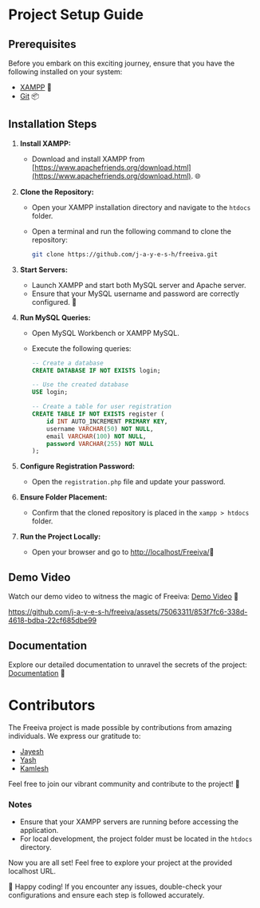 # Project Setup Guide

## Prerequisites

Before you embark on this exciting journey, ensure that you have the following installed on your system:

- [XAMPP](https://www.apachefriends.org/download.html) 🚀
- [Git](https://git-scm.com/) 📦

## Installation Steps

1. **Install XAMPP:**

   - Download and install XAMPP from [https://www.apachefriends.org/download.html](https://www.apachefriends.org/download.html). 🌐
2. **Clone the Repository:**

   - Open your XAMPP installation directory and navigate to the `htdocs` folder.
   - Open a terminal and run the following command to clone the repository:

     ```bash
     git clone https://github.com/j-a-y-e-s-h/freeiva.git
     ```
3. **Start Servers:**

   - Launch XAMPP and start both MySQL server and Apache server.
   - Ensure that your MySQL username and password are correctly configured. 🔐
4. **Run MySQL Queries:**

   - Open MySQL Workbench or XAMPP MySQL.
   - Execute the following queries:

     ```sql
     -- Create a database
     CREATE DATABASE IF NOT EXISTS login;

     -- Use the created database
     USE login;

     -- Create a table for user registration
     CREATE TABLE IF NOT EXISTS register (
         id INT AUTO_INCREMENT PRIMARY KEY,
         username VARCHAR(50) NOT NULL,
         email VARCHAR(100) NOT NULL,
         password VARCHAR(255) NOT NULL
     );
     ```
5. **Configure Registration Password:**

   - Open the `registration.php` file and update your password.
6. **Ensure Folder Placement:**

   - Confirm that the cloned repository is placed in the `xampp > htdocs` folder.
7. **Run the Project Locally:**

   - Open your browser and go to [http://localhost/Freeiva/](http://localhost/Freeiva/)🚀

## Demo Video

Watch our demo video to witness the magic of Freeiva: [Demo Video](https://youtu.be/0vVL0oJYR5w?si=a-SST0w_7_FB2iXK) 🎥


https://github.com/j-a-y-e-s-h/freeiva/assets/75063311/853f7fc6-338d-4618-bdba-22cf685dbe99



## Documentation

Explore our detailed documentation to unravel the secrets of the project: [Documentation](https://github.com/j-a-y-e-s-h/freeiva/tree/main/Documentation) 📖

# Contributors

The Freeiva project is made possible by contributions from amazing individuals. We express our gratitude to:

- [Jayesh](https://github.com/j-a-y-e-s-h)
- [Yash](https://github.com/YashPatil2023/)
- [Kamlesh](https://github.com/kamlesh-IY9)

Feel free to join our vibrant community and contribute to the project! 🚀

### Notes

- Ensure that your XAMPP servers are running before accessing the application.
- For local development, the project folder must be located in the `htdocs` directory.

Now you are all set! Feel free to explore your project at the provided localhost URL.

🚀 Happy coding! If you encounter any issues, double-check your configurations and ensure each step is followed accurately.
